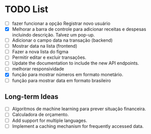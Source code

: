 # TODO List

-   [ ] fazer funcionar a opção Registrar novo usuário
-   [x] Melhorar a barra de controle para adicionar receitas e despesas incluindo descrição. Talvez um pop-up.
-   [ ] Adicionar o campo data na transação (backend)
-   [ ] Mostrar data na lista (frontend)
-   [ ] Fazer a nova lista do figma
-   [ ] Permitir editar e excluir transações.
-   [ ] Update the documentation to include the new API endpoints.
-   [ ] melhorar responsividade
-   [x] função para mostrar números em formato monetário.
-   [ ] função para mostrar data em formato brasileiro

## Long-term Ideas

-   [ ] Algoritmos de machine learning para prever situação financeira.
-   [ ] Calculadora de orçamento.
-   [ ] Add support for multiple languages.
-   [ ] Implement a caching mechanism for frequently accessed data.
